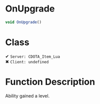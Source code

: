 # OnUpgrade
```js
void OnUpgrade()
```
# Class
✔ `Server: CDOTA_Item_Lua`  
✖ `Client: undefined`  

# Function Description
Ability gained a level.
